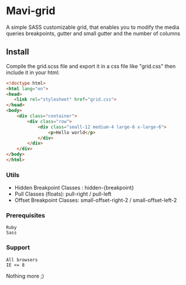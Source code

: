 # Mavi-grid

A simple SASS customizable grid, that enables you to modify the media queries breakpoints, gutter and small gutter and the number of columns

## Install

Compile the grid.scss file and export it in a css file like "grid.css" then include it in your html:

```html
<!doctype html>
<html lang="en">
<head>
   <link rel="stylesheet" href="grid.css">
</head>
<body>
    <div class="container">
        <div class="row">
            <div class="small-12 medium-4 large-6 x-large-6">
                <p>Hello world</p>
            </div>
        </div>
    </div>
</body>
</html>
```


### Utils


* Hidden Breakpoint Classes : hidden-{breakpoint}
* Pull Classes (floats): pull-right / pull-left
* Offset Breakpoint Classes: small-offset-right-2 / small-offset-left-2

### Prerequisites

```
Ruby
Sass
```


### Support

```
All browsers
IE <= 8
```

Nothing more ;)

